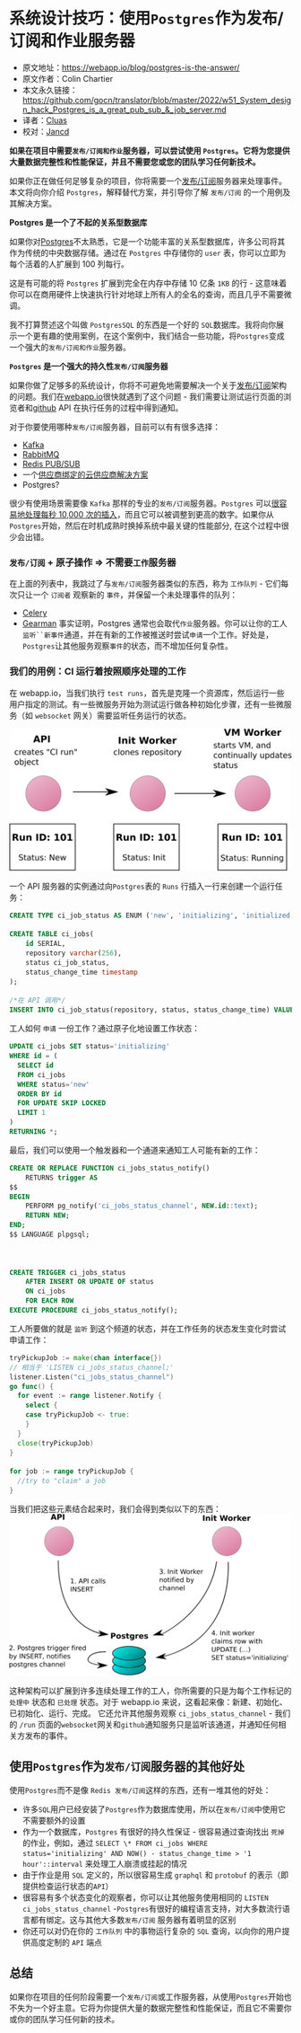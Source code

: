 # 系统设计技巧：使用`Postgres`作为发布/订阅和作业服务器

- 原文地址：https://webapp.io/blog/postgres-is-the-answer/
- 原文作者：Colin Chartier
- 本文永久链接：https://github.com/gocn/translator/blob/master/2022/w51_System_design_hack_Postgres_is_a_great_pub_sub_&_job_server.md
- 译者：[Cluas](https://github.com/Cluas)
- 校对：[Jancd](https://github.com/Jancd)

**如果在项目中需要`发布/订阅和作业`服务器，可以尝试使用 `Postgres`。它将为您提供大量数据完整性和性能保证，并且不需要您或您的团队学习任何新技术。**

如果你正在做任何足够复杂的项目，你将需要一个[发布/订阅](https://en.wikipedia.org/wiki/Publish%E2%80%93subscribe_pattern)服务器来处理事件。本文将向你介绍 `Postgres`，解释替代方案，并引导你了解 `发布/订阅` 的一个用例及其解决方案。

**Postgres 是一个了不起的关系型数据库**

如果你对[Postgres](https://www.postgresql.org/)不太熟悉，它是一个功能丰富的关系型数据库，许多公司将其作为传统的中央数据存储。通过在 `Postgres` 中存储你的 `user` 表，你可以立即为每个活着的人扩展到 100 列每行。

这是有可能的将 `Postgres` 扩展到完全在内存中存储 10 亿条 `1KB` 的行 - 这意味着你可以在商用硬件上快速执行针对地球上所有人的全名的查询，而且几乎不需要微调。

我不打算赘述这个叫做 `PostgresSQL` 的东西是一个好的 `SQL`数据库。我将向你展示一个更有趣的使用案例，在这个案例中，我们结合一些功能，将`Postgres`变成一个强大的`发布/订阅和作业`服务器。

**`Postgres` 是一个强大的持久性`发布/订阅`服务器**

如果你做了足够多的系统设计，你将不可避免地需要解决一个关于[发布/订阅](https://en.wikipedia.org/wiki/Publish%E2%80%93subscribe_pattern)架构的问题。我们在[webapp.io](https://webapp.io/)很快就遇到了这个问题 - 我们需要让测试运行页面的浏览者和[github](https://github.com/) API 在执行任务的过程中得到通知。

对于你要使用哪种`发布/订阅`服务器，目前可以有有很多选择：

- [Kafka](https://kafka.apache.org/)
- [RabbitMQ](https://www.rabbitmq.com/)
- [Redis PUB/SUB](https://redis.io/topics/pubsub)
- 一个[供应商](https://aws.amazon.com/sqs/)[绑定的](https://cloud.google.com/pubsub/docs/overview)[云](https://docs.microsoft.com/en-us/azure/event-grid/)[供应商](https://docs.microsoft.com/en-us/azure/event-grid/)[解决方案](https://docs.microsoft.com/en-us/azure/service-bus-messaging/)
- Postgres?

很少有使用场景需要像 `Kafka` 那样的专业的`发布/订阅`服务器。`Postgres` 可以[很容易地处理每秒 10,000 次的插入](https://severalnines.com/blog/benchmarking-postgresql-performance)，而且它可以被调整到更高的数字。如果你从`Postgres`开始，然后在时机成熟时换掉系统中最关键的性能部分, 在这个过程中很少会出错。

### `发布/订阅` + 原子操作 ⇒ 不需要`工作`服务器

在上面的列表中，我跳过了与`发布/订阅`服务器类似的东西，称为 `工作队列` - 它们每次只让一个 `订阅者` 观察新的 `事件`，并保留一个未处理事件的队列：

- [Celery](http://www.celeryproject.org/)
- [Gearman](http://gearman.org/)
  事实证明，Postgres 通常也会取代`作业`服务器。你可以让你的工人`监听``新事件`通道，并在有新的工作被推送时尝试`申请`一个工作。好处是，`Postgres`让其他服务观察`事件`的状态，而不增加任何复杂性。

### 我们的用例：CI 运行着按照顺序处理的工作

在 webapp.io，当我们执行 `test runs`，首先是克隆一个资源库，然后运行一些用户指定的测试。有一些微服务开始为测试运行做各种初始化步骤，还有一些微服务（如 `websocket` 网关）需要监听任务运行的状态。

![How a test run is processed at webapp.io](../static/images/2022/w51_System_design_hack_Postgres_is_a_great_pub_sub_&_job_server/run-flow.svg 'How a test run is processed at webapp.io')

一个 API 服务器的实例通过向`Postgres`表的 `Runs` 行插入一行来创建一个运行任务：

```sql
CREATE TYPE ci_job_status AS ENUM ('new', 'initializing', 'initialized', 'running', 'success', 'error');

CREATE TABLE ci_jobs(
	id SERIAL,
	repository varchar(256),
	status ci_job_status,
	status_change_time timestamp
);

/*在 API 调用*/
INSERT INTO ci_job_status(repository, status, status_change_time) VALUES ('https://github.com/colinchartier/layerci-color-test', 'new', NOW());
```

工人如何 `申请` 一份工作？通过原子化地设置工作状态：

```sql
UPDATE ci_jobs SET status='initializing'
WHERE id = (
  SELECT id
  FROM ci_jobs
  WHERE status='new'
  ORDER BY id
  FOR UPDATE SKIP LOCKED
  LIMIT 1
)
RETURNING *;
```

最后，我们可以使用一个触发器和一个通道来通知工人可能有新的工作：

```sql
CREATE OR REPLACE FUNCTION ci_jobs_status_notify()
	RETURNS trigger AS
$$
BEGIN
	PERFORM pg_notify('ci_jobs_status_channel', NEW.id::text);
	RETURN NEW;
END;
$$ LANGUAGE plpgsql;



CREATE TRIGGER ci_jobs_status
	AFTER INSERT OR UPDATE OF status
	ON ci_jobs
	FOR EACH ROW
EXECUTE PROCEDURE ci_jobs_status_notify();
```

工人所要做的就是 `监听` 到这个频道的状态，并在工作任务的状态发生变化时尝试申请工作：

```go
tryPickupJob := make(chan interface{})
// 相当于 'LISTEN ci_jobs_status_channel;'
listener.Listen("ci_jobs_status_channel")
go func() {
  for event := range listener.Notify {
    select {
    case tryPickupJob <- true:
    }
  }
  close(tryPickupJob)
}

for job := range tryPickupJob {
  //try to "claim" a job
}
```

当我们把这些元素结合起来时，我们会得到类似以下的东西：
![queue-system](../static/images/2022/w51_System_design_hack_Postgres_is_a_great_pub_sub_&_job_server/queue-system.svg)

这种架构可以扩展到许多连续处理工作的工人，你所需要的只是为每个工作标记的 `处理中` 状态和 `已处理` 状态。对于 webapp.io 来说，这看起来像：新建、初始化、已初始化、运行、完成。
它还允许其他服务观察 `ci_jobs_status_channel` - 我们的 `/run` 页面的`websocket`网关和`github`通知服务只是监听该通道，并通知任何相关方发布的事件。

## 使用`Postgres`作为`发布/订阅`服务器的其他好处

使用`Postgres`而不是像 `Redis 发布/订阅`这样的东西，还有一堆其他的好处：

- 许多`SQL`用户已经安装了`Postgres`作为数据库使用，所以在`发布/订阅`中使用它不需要额外的设置
- 作为一个数据库，`Postgres` 有很好的持久性保证 - 很容易通过查询找出 `死掉` 的作业，例如，通过 `SELECT \* FROM ci_jobs WHERE status='initializing' AND NOW() - status_change_time > '1 hour'::interval` 来处理工人崩溃或挂起的情况
- 由于作业是用 `SQL` 定义的，所以很容易生成 `graphql` 和 `protobuf` 的表示（即提供检查运行状态的`API`）
- 很容易有多个状态变化的观察者，你可以让其他服务使用相同的 `LISTEN ci_jobs_status_channel` -`Postgres`有很好的编程语言支持，对大多数流行语言都有绑定。这与其他大多数`发布/订阅` 服务器有着明显的区别
- 你还可以对仍在你的 `工作队列` 中的事物运行复杂的 `SQL` 查询，以向你的用户提供高度定制的 `API` 端点

## 总结

如果你在项目的任何阶段需要一个`发布/订阅`或工作服务器，从使用`Postgres`开始也不失为一个好主意。它将为你提供大量的数据完整性和性能保证，而且它不需要你或你的团队学习任何新的技术。
